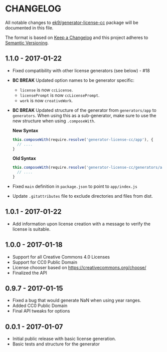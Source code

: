 # CHANGELOG

All notable changes to [ek9/generator-license-cc][0] package will be documented
in this file.

The format is based on [Keep a Changelog](http://keepachangelog.com/)
and this project adheres to [Semantic Versioning](http://semver.org/).

## 1.1.0 - 2017-01-22

- Fixed compatibility with other license generators (see below) - #18
- **BC BREAK** Updated option names to be generator specific:
    - `license` is now `ccLicense`.
    - `licensePrompt` is now `ccLicensePrompt`.
    - `work` is now `creativeWork`.
- **BC BREAK** Updated structure of the generator from `generators/app` to
  `generators`. When using this as a sub-generator, make sure to use the new
  structure when using `.composeWith`.

    **New Syntax**

    ```js
    this.composeWith(require.resolve('generator-license-cc/app'), {
      // ....
    }
    ```
    **Old Syntax**

    ```js
    this.composeWith(require.resolve('generator-license-cc/generators/app'), {
      // ....
    }
    ```
- Fixed `main` definition in `package.json` to point to
  `app/index.js`
- Update `.gitattributes` file to exclude directories and files from dist.

## 1.0.1 - 2017-01-22

- Add information upon license creation with a message to verify the license is
  suitable.

## 1.0.0 - 2017-01-18

- Support for all Creative Commons 4.0 Licenses
- Support for CC0 Public Domain
- License chooser based on https://creativecommons.org/choose/
- Finalized the API

## 0.9.7 - 2017-01-15

- Fixed a bug that would generate NaN when using year ranges.
- Added CC0 Public Domain
- Final API tweaks for options

## 0.0.1 - 2017-01-07

- Initial public release with basic license generation.
- Basic tests and structure for the generator

[0]: https://github.com/ek9/generator-license-cc
